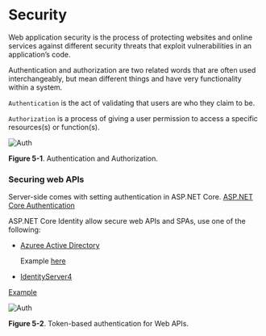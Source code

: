 # Security

Web application security is the process of protecting websites and online services against different security threats that exploit vulnerabilities in an application’s code.

Authentication and authorization are two related words that are often used interchangeably, but mean different things and have very functionality within a system.

`Authentication` is the act of validating that users are who they claim to be.

`Authorization` is a process of giving a user permission to access a specific resources(s) or function(s).

![Auth](/images/security_auth.jpeg)

**Figure 5-1**. Authentication and Authorization.

### Securing web APIs

Server-side comes with setting authentication in ASP.NET Core.
[ASP.NET Core Authentication](https://docs.microsoft.com/en-us/aspnet/core/security/authentication/?view=aspnetcore-3.1)

ASP.NET Core Identity allow secure web APIs and SPAs, use one of the following:

* [Azuree Active Directory](https://docs.microsoft.com/en-us/azure/api-management/api-management-howto-protect-backend-with-aad)

    Example [here](https://docs.microsoft.com/en-us/azure/active-directory/develop/sample-v1-code)

* [IdentityServer4](http://docs.identityserver.io/en/latest/index.html)


[Example](https://github.com/aspnet/AspNetCore.Docs/tree/master/aspnetcore/security/authentication/identity/sample)

![Auth](/images/architect_design_security.png)

**Figure 5-2**. Token-based authentication for Web APIs.
